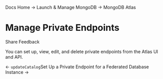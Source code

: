 Docs Home → Launch & Manage MongoDB → MongoDB Atlas

# Manage Private Endpoints

Share Feedback

You can set up, view, edit, and delete private endpoints from the Atlas UI and
API.

← `updateCatalog`Set Up a Private Endpoint for a Federated Database Instance →

